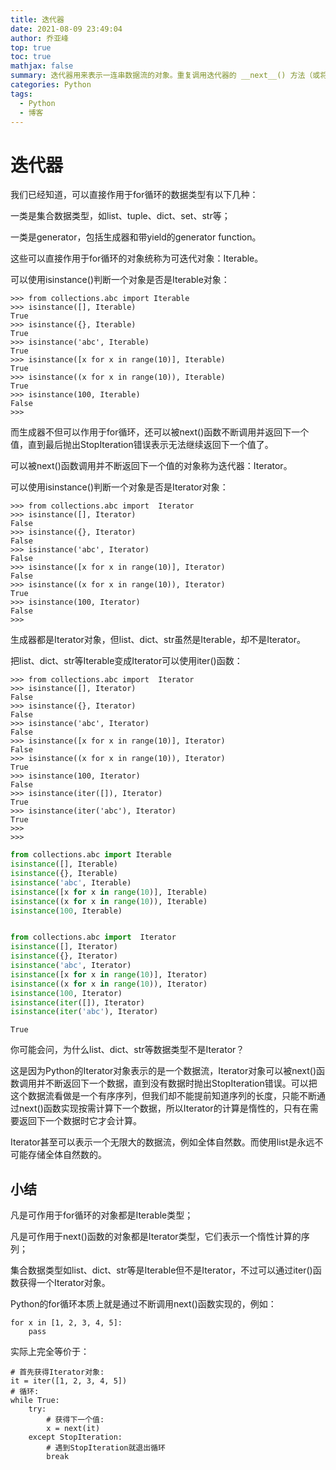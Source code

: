 ```yaml
---
title: 迭代器
date: 2021-08-09 23:49:04
author: 乔亚峰
top: true
toc: true
mathjax: false
summary: 迭代器用来表示一连串数据流的对象。重复调用迭代器的 __next__() 方法（或将其传给内置函数 next()）将逐个返回流中的项。当没有数据可用时则将引发 StopIteration 异常。
categories: Python
tags:
  - Python
  - 博客
---
```


# 迭代器

我们已经知道，可以直接作用于for循环的数据类型有以下几种：

一类是集合数据类型，如list、tuple、dict、set、str等；

一类是generator，包括生成器和带yield的generator function。

这些可以直接作用于for循环的对象统称为可迭代对象：Iterable。

可以使用isinstance()判断一个对象是否是Iterable对象：

```
>>> from collections.abc import Iterable
>>> isinstance([], Iterable)
True
>>> isinstance({}, Iterable)
True
>>> isinstance('abc', Iterable)
True
>>> isinstance([x for x in range(10)], Iterable)
True
>>> isinstance((x for x in range(10)), Iterable)
True
>>> isinstance(100, Iterable)
False
>>>
```


而生成器不但可以作用于for循环，还可以被next()函数不断调用并返回下一个值，直到最后抛出StopIteration错误表示无法继续返回下一个值了。

可以被next()函数调用并不断返回下一个值的对象称为迭代器：Iterator。

可以使用isinstance()判断一个对象是否是Iterator对象：

```
>>> from collections.abc import  Iterator
>>> isinstance([], Iterator)
False
>>> isinstance({}, Iterator)
False
>>> isinstance('abc', Iterator)
False
>>> isinstance([x for x in range(10)], Iterator)
False
>>> isinstance((x for x in range(10)), Iterator)
True
>>> isinstance(100, Iterator)
False
>>>
```


生成器都是Iterator对象，但list、dict、str虽然是Iterable，却不是Iterator。

把list、dict、str等Iterable变成Iterator可以使用iter()函数：


```
>>> from collections.abc import  Iterator
>>> isinstance([], Iterator)
False
>>> isinstance({}, Iterator)
False
>>> isinstance('abc', Iterator)
False
>>> isinstance([x for x in range(10)], Iterator)
False
>>> isinstance((x for x in range(10)), Iterator)
True
>>> isinstance(100, Iterator)
False
>>> isinstance(iter([]), Iterator)
True
>>> isinstance(iter('abc'), Iterator)
True
>>>
>>>

```



```python
from collections.abc import Iterable
isinstance([], Iterable)
isinstance({}, Iterable)
isinstance('abc', Iterable)
isinstance([x for x in range(10)], Iterable)
isinstance((x for x in range(10)), Iterable)
isinstance(100, Iterable)


from collections.abc import  Iterator
isinstance([], Iterator)
isinstance({}, Iterator)
isinstance('abc', Iterator)
isinstance([x for x in range(10)], Iterator)
isinstance((x for x in range(10)), Iterator)
isinstance(100, Iterator)
isinstance(iter([]), Iterator)
isinstance(iter('abc'), Iterator)
```




    True



你可能会问，为什么list、dict、str等数据类型不是Iterator？

这是因为Python的Iterator对象表示的是一个数据流，Iterator对象可以被next()函数调用并不断返回下一个数据，直到没有数据时抛出StopIteration错误。可以把这个数据流看做是一个有序序列，但我们却不能提前知道序列的长度，只能不断通过next()函数实现按需计算下一个数据，所以Iterator的计算是惰性的，只有在需要返回下一个数据时它才会计算。

Iterator甚至可以表示一个无限大的数据流，例如全体自然数。而使用list是永远不可能存储全体自然数的。



## 小结

凡是可作用于for循环的对象都是Iterable类型；

凡是可作用于next()函数的对象都是Iterator类型，它们表示一个惰性计算的序列；

集合数据类型如list、dict、str等是Iterable但不是Iterator，不过可以通过iter()函数获得一个Iterator对象。

Python的for循环本质上就是通过不断调用next()函数实现的，例如：

```
for x in [1, 2, 3, 4, 5]:
    pass
```

实际上完全等价于：

```
# 首先获得Iterator对象:
it = iter([1, 2, 3, 4, 5])
# 循环:
while True:
    try:
        # 获得下一个值:
        x = next(it)
    except StopIteration:
        # 遇到StopIteration就退出循环
        break

```
